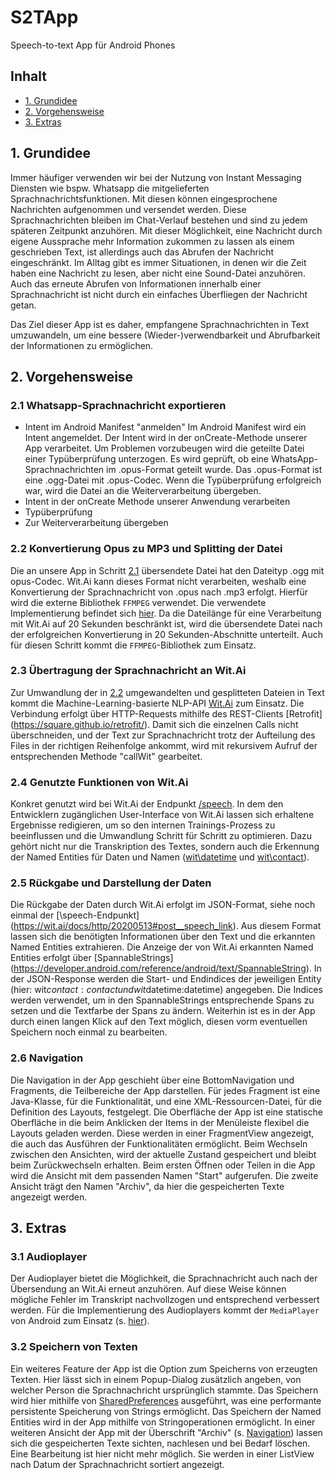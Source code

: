 # S2TApp

Speech-to-text App für Android Phones

## Inhalt
- [1. Grundidee](#1-grundidee)
- [2. Vorgehensweise](#2-vorgehensweise)
- [3. Extras](#3-extras)


## 1. Grundidee
Immer häufiger verwenden wir bei der Nutzung von Instant Messaging Diensten wie bspw. Whatsapp die mitgelieferten Sprachnachrichtsfunktionen. Mit diesen können eingesprochene Nachrichten aufgenommen und versendet werden. Diese Sprachnachrichten bleiben im Chat-Verlauf bestehen und sind zu jedem späteren Zeitpunkt anzuhören.
Mit dieser Möglichkeit, eine Nachricht durch eigene Aussprache mehr Information zukommen zu lassen als einem geschrieben Text, ist allerdings auch das Abrufen der Nachricht eingeschränkt. Im Alltag gibt es immer Situationen, in denen wir die Zeit haben eine Nachricht zu lesen, aber nicht eine Sound-Datei anzuhören. Auch das erneute Abrufen von Informationen innerhalb einer Sprachnachricht ist nicht durch ein einfaches Überfliegen der Nachricht getan.

Das Ziel dieser App ist es daher, empfangene Sprachnachrichten in Text umzuwandeln, um eine bessere (Wieder-)verwendbarkeit und Abrufbarkeit der Informationen zu ermöglichen.

## 2. Vorgehensweise

### 2.1 Whatsapp-Sprachnachricht exportieren
- Intent im Android Manifest "anmelden"
Im Android Manifest wird ein Intent angemeldet. Der Intent wird in der onCreate-Methode unserer App
verarbeitet. Um Problemen vorzubeugen wird die geteilte Datei einer Typüberprüfung unterzogen. Es wird
geprüft, ob eine WhatsApp-Sprachnachrichten im .opus-Format geteilt wurde. Das .opus-Format ist eine
.ogg-Datei mit .opus-Codec. Wenn die Typüberprüfung erfolgreich war, wird die Datei an die
Weiterverarbeitung übergeben.
- Intent in der onCreate Methode unserer Anwendung verarbeiten
- Typüberprüfung
- Zur Weiterverarbeitung übergeben

### 2.2 Konvertierung Opus zu MP3 und Splitting der Datei
Die an unsere App in Schritt [2.1](#21-whatsapp-sprachnachricht-exportieren) übersendete Datei hat
den Dateityp .ogg mit opus-Codec. Wit.Ai kann dieses Format nicht verarbeiten, weshalb eine Konvertierung
der Sprachnachricht von .opus nach .mp3 erfolgt. Hierfür wird die externe Bibliothek `FFMPEG` verwendet.
Die verwendete Implementierung befindet sich [hier](https://github.com/bravobit/FFmpeg-Android). Da
die Dateilänge für eine Verarbeitung mit Wit.Ai auf 20 Sekunden beschränkt ist, wird die übersendete
Datei nach der erfolgreichen Konvertierung in 20 Sekunden-Abschnitte unterteilt. Auch für diesen Schritt
kommt die `FFMPEG`-Bibliothek zum Einsatz.

### 2.3 Übertragung der Sprachnachricht an Wit.Ai
Zur Umwandlung der in [2.2](#22-konvertierung-opus-zu-mp3-und-splitting-der-datei) umgewandelten und
gesplitteten Dateien in Text kommt die Machine-Learning-basierte NLP-API [Wit.Ai](https://wit.ai/)
zum Einsatz. Die Verbindung erfolgt über HTTP-Requests mithilfe des REST-Clients [Retrofit]
(https://square.github.io/retrofit/). Damit sich die einzelnen Calls nicht überschneiden, und der
Text zur Sprachnachricht trotz der Aufteilung des Files in der richtigen Reihenfolge ankommt, wird
mit rekursivem Aufruf der entsprechenden Methode "callWit" gearbeitet.

### 2.4 Genutzte Funktionen von Wit.Ai
Konkret genutzt wird bei Wit.Ai der Endpunkt [/speech](https://wit.ai/docs/http/20200513#post__speech_link).
In dem den Entwicklern zugänglichen User-Interface von Wit.Ai lassen sich erhaltene Ergebnisse
redigieren, um so den internen Trainings-Prozess zu beeinflussen und die Umwandlung Schritt für Schritt zu optimieren.
Dazu gehört nicht nur die Transkription des Textes, sondern auch die Erkennung der Named Entities für
Daten und Namen ([wit\datetime](https://wit.ai/docs/built-in-entities/20200513/#wit_datetime) und
[wit\contact](https://wit.ai/docs/built-in-entities/20200513/#wit_contact)).

### 2.5 Rückgabe und Darstellung der Daten
Die Rückgabe der Daten durch Wit.Ai erfolgt im JSON-Format, siehe noch einmal der [\speech-Endpunkt]
(https://wit.ai/docs/http/20200513#post__speech_link).
Aus diesem Format lassen sich die benötigten Informationen über den Text und die erkannten Named Entities extrahieren.
Die Anzeige der von Wit.Ai erkannten Named Entities erfolgt über [SpannableStrings]
(https://developer.android.com/reference/android/text/SpannableString).
In der JSON-Response werden die Start- und Endindices der jeweiligen Entity
(hier: wit$contact:contact und wit$datetime:datetime) angegeben. Die Indices werden verwendet, um in
den SpannableStrings entsprechende Spans zu setzen und die Textfarbe der Spans zu ändern. Weiterhin
ist es in der App durch einen langen Klick auf den Text möglich, diesen vorm eventuellen Speichern
noch einmal zu bearbeiten.

### 2.6 Navigation
Die Navigation in der App geschieht über eine BottomNavigation und Fragments, die Teilbereiche der App
darstellen. Für jedes Fragment ist eine Java-Klasse, für die Funktionalität, und eine XML-Ressourcen-Datei,
für die Definition des Layouts, festgelegt. Die Oberfläche der App ist eine statische Oberfläche in die
beim Anklicken der Items in der Menüleiste flexibel die Layouts geladen werden. Diese werden in einer FragmentView
angezeigt, die auch das Ausführen der Funktionalitäten ermöglicht. Beim Wechseln zwischen den Ansichten, wird
der aktuelle Zustand gespeichert und bleibt beim Zurückwechseln erhalten. Beim ersten Öffnen oder Teilen
in die App wird die Ansicht mit dem passenden Namen "Start" aufgerufen. Die zweite Ansicht trägt den
Namen "Archiv", da hier die gespeicherten Texte angezeigt werden.

## 3. Extras

### 3.1 Audioplayer
Der Audioplayer bietet die Möglichkeit, die Sprachnachricht auch nach der Übersendung an Wit.Ai erneut
anzuhören. Auf diese Weise können mögliche Fehler im Transkript nachvollzogen und entsprechend verbessert werden.
Für die Implementierung des Audioplayers kommt der `MediaPlayer` von Android zum Einsatz
(s. [hier](https://developer.android.com/guide/topics/media/mediaplayer)).

### 3.2 Speichern von Texten
Ein weiteres Feature der App ist die Option zum  Speicherns von erzeugten Texten. Hier lässt sich in
einem Popup-Dialog zusätzlich angeben, von welcher Person die Sprachnachricht ursprünglich stammte.
Das Speichern wird hier mithilfe von [SharedPreferences](https://developer.android.com/reference/android/content/SharedPreferences)
ausgeführt, was eine performante persistente Speicherung von Strings ermöglicht. Das Speichern der Named
Entities wird in der App mithilfe von Stringoperationen ermöglicht. In einer weiteren Ansicht der App
mit der Überschrift "Archiv" (s. [Navigation](#26-navigation)) lassen sich die gespeicherten Texte sichten,
nachlesen und bei Bedarf löschen. Eine Bearbeitung ist hier nicht mehr möglich. Sie werden in einer
ListView nach Datum der Sprachnachricht sortiert angezeigt.
